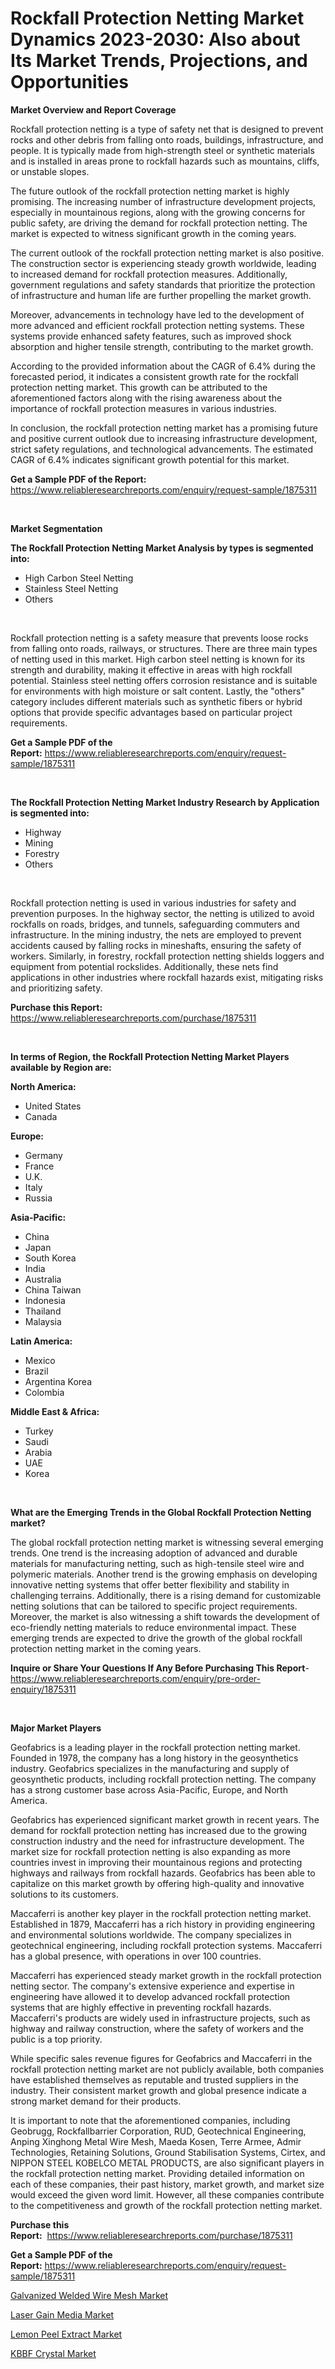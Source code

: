 <p><h1>Rockfall Protection Netting Market Dynamics 2023-2030: Also about Its Market Trends, Projections, and Opportunities</h1></p><p><strong>Market Overview and Report Coverage</strong></p>
<p><p>Rockfall protection netting is a type of safety net that is designed to prevent rocks and other debris from falling onto roads, buildings, infrastructure, and people. It is typically made from high-strength steel or synthetic materials and is installed in areas prone to rockfall hazards such as mountains, cliffs, or unstable slopes.</p><p>The future outlook of the rockfall protection netting market is highly promising. The increasing number of infrastructure development projects, especially in mountainous regions, along with the growing concerns for public safety, are driving the demand for rockfall protection netting. The market is expected to witness significant growth in the coming years.</p><p>The current outlook of the rockfall protection netting market is also positive. The construction sector is experiencing steady growth worldwide, leading to increased demand for rockfall protection measures. Additionally, government regulations and safety standards that prioritize the protection of infrastructure and human life are further propelling the market growth.</p><p>Moreover, advancements in technology have led to the development of more advanced and efficient rockfall protection netting systems. These systems provide enhanced safety features, such as improved shock absorption and higher tensile strength, contributing to the market growth.</p><p>According to the provided information about the CAGR of 6.4% during the forecasted period, it indicates a consistent growth rate for the rockfall protection netting market. This growth can be attributed to the aforementioned factors along with the rising awareness about the importance of rockfall protection measures in various industries.</p><p>In conclusion, the rockfall protection netting market has a promising future and positive current outlook due to increasing infrastructure development, strict safety regulations, and technological advancements. The estimated CAGR of 6.4% indicates significant growth potential for this market.</p></p>
<p><strong>Get a Sample PDF of the Report:</strong> <a href="https://www.reliableresearchreports.com/enquiry/request-sample/1875311">https://www.reliableresearchreports.com/enquiry/request-sample/1875311</a></p>
<p>&nbsp;</p>
<p><strong>Market Segmentation</strong></p>
<p><strong>The Rockfall Protection Netting Market Analysis by types is segmented into:</strong></p>
<p><ul><li>High Carbon Steel Netting</li><li>Stainless Steel Netting</li><li>Others</li></ul></p>
<p>&nbsp;</p>
<p><p>Rockfall protection netting is a safety measure that prevents loose rocks from falling onto roads, railways, or structures. There are three main types of netting used in this market. High carbon steel netting is known for its strength and durability, making it effective in areas with high rockfall potential. Stainless steel netting offers corrosion resistance and is suitable for environments with high moisture or salt content. Lastly, the "others" category includes different materials such as synthetic fibers or hybrid options that provide specific advantages based on particular project requirements.</p></p>
<p><strong>Get a Sample PDF of the Report:</strong>&nbsp;<a href="https://www.reliableresearchreports.com/enquiry/request-sample/1875311">https://www.reliableresearchreports.com/enquiry/request-sample/1875311</a></p>
<p>&nbsp;</p>
<p><strong>The Rockfall Protection Netting Market Industry Research by Application is segmented into:</strong></p>
<p><ul><li>Highway</li><li>Mining</li><li>Forestry</li><li>Others</li></ul></p>
<p>&nbsp;</p>
<p><p>Rockfall protection netting is used in various industries for safety and prevention purposes. In the highway sector, the netting is utilized to avoid rockfalls on roads, bridges, and tunnels, safeguarding commuters and infrastructure. In the mining industry, the nets are employed to prevent accidents caused by falling rocks in mineshafts, ensuring the safety of workers. Similarly, in forestry, rockfall protection netting shields loggers and equipment from potential rockslides. Additionally, these nets find applications in other industries where rockfall hazards exist, mitigating risks and prioritizing safety.</p></p>
<p><strong>Purchase this Report:</strong>&nbsp; <a href="https://www.reliableresearchreports.com/purchase/1875311">https://www.reliableresearchreports.com/purchase/1875311</a></p>
<p>&nbsp;</p>
<p><strong>In terms of Region, the Rockfall Protection Netting Market Players available by Region are:</strong></p>
<p>
    <p> <strong> North America: </strong>
        <ul>
            <li>United States</li>
            <li>Canada</li>
        </ul>
        </p> 
    <p> <strong> Europe: </strong>
        <ul>
            <li>Germany</li>
            <li>France</li>
            <li>U.K.</li>
            <li>Italy</li>
            <li>Russia</li>
        </ul>
        </p> 
    <p> <strong> Asia-Pacific: </strong>
        <ul>
            <li>China</li>
            <li>Japan</li>
            <li>South Korea</li>
            <li>India</li>
            <li>Australia</li>
            <li>China Taiwan</li>
            <li>Indonesia</li>
            <li>Thailand</li>
            <li>Malaysia</li>
        </ul>
        </p> 
    <p> <strong> Latin America: </strong>
        <ul>
            <li>Mexico</li>
            <li>Brazil</li>
            <li>Argentina Korea</li>
            <li>Colombia</li>
        </ul>
        </p> 
    <p> <strong> Middle East & Africa: </strong>
        <ul>
            <li>Turkey</li>
            <li>Saudi</li>
            <li>Arabia</li>
            <li>UAE</li>
            <li>Korea</li>
        </ul>
    </p>
    </p>
<p>&nbsp;</p>
<p><strong>What are the Emerging Trends in the Global Rockfall Protection Netting market?</strong></p>
<p><p>The global rockfall protection netting market is witnessing several emerging trends. One trend is the increasing adoption of advanced and durable materials for manufacturing netting, such as high-tensile steel wire and polymeric materials. Another trend is the growing emphasis on developing innovative netting systems that offer better flexibility and stability in challenging terrains. Additionally, there is a rising demand for customizable netting solutions that can be tailored to specific project requirements. Moreover, the market is also witnessing a shift towards the development of eco-friendly netting materials to reduce environmental impact. These emerging trends are expected to drive the growth of the global rockfall protection netting market in the coming years.</p></p>
<p><strong>Inquire or Share Your Questions If Any Before Purchasing This Report</strong>- <a href="https://www.reliableresearchreports.com/enquiry/pre-order-enquiry/1875311">https://www.reliableresearchreports.com/enquiry/pre-order-enquiry/1875311</a></p>
<p>&nbsp;</p>
<p><strong>Major Market Players</strong></p>
<p><p>Geofabrics is a leading player in the rockfall protection netting market. Founded in 1978, the company has a long history in the geosynthetics industry. Geofabrics specializes in the manufacturing and supply of geosynthetic products, including rockfall protection netting. The company has a strong customer base across Asia-Pacific, Europe, and North America.</p><p>Geofabrics has experienced significant market growth in recent years. The demand for rockfall protection netting has increased due to the growing construction industry and the need for infrastructure development. The market size for rockfall protection netting is also expanding as more countries invest in improving their mountainous regions and protecting highways and railways from rockfall hazards. Geofabrics has been able to capitalize on this market growth by offering high-quality and innovative solutions to its customers.</p><p>Maccaferri is another key player in the rockfall protection netting market. Established in 1879, Maccaferri has a rich history in providing engineering and environmental solutions worldwide. The company specializes in geotechnical engineering, including rockfall protection systems. Maccaferri has a global presence, with operations in over 100 countries.</p><p>Maccaferri has experienced steady market growth in the rockfall protection netting sector. The company's extensive experience and expertise in engineering have allowed it to develop advanced rockfall protection systems that are highly effective in preventing rockfall hazards. Maccaferri's products are widely used in infrastructure projects, such as highway and railway construction, where the safety of workers and the public is a top priority.</p><p>While specific sales revenue figures for Geofabrics and Maccaferri in the rockfall protection netting market are not publicly available, both companies have established themselves as reputable and trusted suppliers in the industry. Their consistent market growth and global presence indicate a strong market demand for their products.</p><p>It is important to note that the aforementioned companies, including Geobrugg, Rockfallbarrier Corporation, RUD, Geotechnical Engineering, Anping Xinghong Metal Wire Mesh, Maeda Kosen, Terre Armee, Admir Technologies, Retaining Solutions, Ground Stabilisation Systems, Cirtex, and NIPPON STEEL KOBELCO METAL PRODUCTS, are also significant players in the rockfall protection netting market. Providing detailed information on each of these companies, their past history, market growth, and market size would exceed the given word limit. However, all these companies contribute to the competitiveness and growth of the rockfall protection netting market.</p></p>
<p><strong>Purchase this Report:</strong>&nbsp;&nbsp;<a href="https://www.reliableresearchreports.com/purchase/1875311">https://www.reliableresearchreports.com/purchase/1875311</a></p>
<p></p>
<p><strong>Get a Sample PDF of the Report:</strong>&nbsp;<a href="https://www.reliableresearchreports.com/enquiry/request-sample/1875311">https://www.reliableresearchreports.com/enquiry/request-sample/1875311</a></p>
<p><p><a href="https://github.com/dringals/Market-Research-Report-List-1/blob/main/galvanized-welded-wire-mesh-market.md">Galvanized Welded Wire Mesh Market</a></p><p><a href="https://github.com/amonskiyk/Market-Research-Report-List-1/blob/main/laser-gain-media-market.md">Laser Gain Media Market</a></p><p><a href="https://github.com/gaydyna/Market-Research-Report-List-1/blob/main/lemon-peel-extract-market.md">Lemon Peel Extract Market</a></p><p><a href="https://github.com/tamvrosiya/Market-Research-Report-List-1/blob/main/kbbf-crystal-market.md">KBBF Crystal Market</a></p></p>